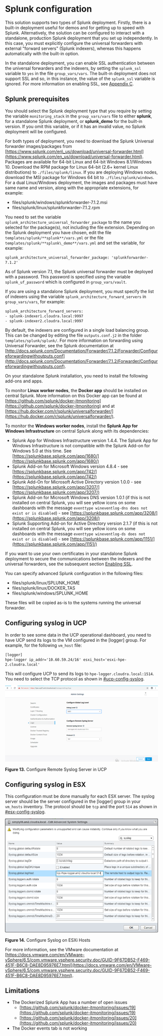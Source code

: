 # Splunk configuration

This solution supports two types of Splunk deployment. Firstly, there is a built-in deployment useful for demos and for getting up to speed with Splunk. Alternatively, the solution can be configured to interact with a standalone, production Splunk deployment that you set up independently. In this case, you must explicitly configure the universal forwarders with external "forward servers" \(Splunk indexers\), whereas this happens automatically with the built-in option.

In the standalone deployment, you can enable SSL authentication between the universal forwarders and the indexers, by setting the `splunk_ssl` variable to `yes` in the file `group_vars/vars`. The built-in deployment does not support SSL and so, in this instance, the value of the `splunk_ssl` variable is ignored. For more information on enabling SSL, see [Appendix C](#).

## Splunk prerequisites

You should select the Splunk deployment type that you require by setting the variable `monitoring_stack` in the `group_vars/vars` file to either **splunk**, for a standalone Splunk deployment, or **splunk\_demo** for the built-in version. If you omit this variable, or if it has an invalid value, no Splunk deployment will be configured.

For both types of deployment, you need to download the Splunk Universal forwarder images/packages from [https://www.splunk.com/en\_us/download/universal-forwarder.html](https://www.splunk.com/en_us/download/universal-forwarder.html). Packages are available for 64-bit Linux and 64-bit Windows 8.1/Windows 10. Download the RPM package for Linux 64-bit \(2.6+ kernel Linux distributions\) to `./files/splunk/linux`. If you are deploying Windows nodes, download the MSI package for Windows 64 bit to `./files/splunk/windows`. For a dual Linux/Windows deployment, the images and packages must have same name and version, along with the appropriate extensions, for example:

-   files/splunk/windows/splunkforwarder-7.1.2.msi
-   files/splunk/linux/splunkforwarder-7.1.2.rpm

You need to set the variable `splunk_architecture_universal_forwarder_package` to the name you selected for the package\(s\), not including the file extension. Depending on the Splunk deployment you have chosen, edit the file `templates/splunk/**splunk**/vars.yml` or the file `templates/splunk/**splunk\_demo**/vars.yml` and set the variable, for example:

```
splunk_architecture_universal_forwarder_package: 'splunkforwarder-7.1.2'

```

As of Splunk version 7.1, the Splunk universal forwarder must be deployed with a password. This password is specified using the variable `splunk_uf_password` which is configured in `group_vars/vault`.

If you are using a standalone Splunk deployment, you must specify the list of indexers using the variable `splunk_architecture_forward_servers` in `group_vars/vars`, for example:

```
splunk_architecture_forward_servers:
- splunk-indexer1.cloudra.local:9997
- splunk-indexer2.cloudra.local:9997
```

By default, the indexers are configured in a single load balancing group. This can be changed by editing the file `outputs.conf.j2` in the folder `templates/splunk/splunk/`. For more information on forwarding using Universal Forwarder, see the Splunk documentation at [http://docs.splunk.com/Documentation/Forwarder/7.1.2/Forwarder/Configureforwardingwithoutputs.conf](http://docs.splunk.com/Documentation/Forwarder/7.1.2/Forwarder/Configureforwardingwithoutputs.conf).

On your standalone Splunk installation, you need to install the following add-ons and apps.

To monitor **Linux worker nodes**, the **Docker app** should be installed on central Splunk. More information on this Docker app can be found at [https://github.com/splunk/docker-itmonitoring](https://github.com/splunk/docker-itmonitoring) and at [https://hub.docker.com/r/splunk/universalforwarder/](https://hub.docker.com/r/splunk/universalforwarder/).

To monitor the **Windows worker nodes**, install the **Splunk App for Windows Infrastructure** on central Splunk along with its dependencies:

-   Splunk App for Windows Infrastructure version 1.4.4. The Splunk App for Windows Infrastructure is not compatible with the Splunk Add-on for Windows 5.0 at this time. See [https://splunkbase.splunk.com/app/1680/](https://splunkbase.splunk.com/app/1680/)
-   Splunk Add-on for Microsoft Windows version 4.8.4 - see [https://splunkbase.splunk.com/app/742/](https://splunkbase.splunk.com/app/742/)
-   Splunk Add-On for Microsoft Active Directory version 1.0.0 - see [https://splunkbase.splunk.com/app/3207/](https://splunkbase.splunk.com/app/3207/)
-   Splunk Add-on for Microsoft Windows DNS version 1.0.1 \(if this is not installed on central Splunk, you will see yellow icons on some dashboards with the message `eventtype wineventlog-dns does not exist or is disabled`\) - see [https://splunkbase.splunk.com/app/3208/](https://splunkbase.splunk.com/app/3208/)
-   Splunk Supporting Add-on for Active Directory version 2.1.7 \(if this is not installed on central Splunk, you will see yellow icons on some dashboards with the message `eventtype wineventlog-ds does not exist or is disabled`\) - see [https://splunkbase.splunk.com/app/1151/](https://splunkbase.splunk.com/app/1151/)

If you want to use your own certificates in your standalone Splunk deployment to secure the communications between the indexers and the universal forwarders, see the subsequent section [Enabling SSL](#).

You can specify advanced Splunk configuration in the following files:

-   files/splunk/linux/SPLUNK\_HOME
-   files/splunk/linux/DOCKER\_TAS
-   files/splunk/windows/SPLUNK\_HOME

These files will be copied as-is to the systems running the universal forwarder.

## Configuring syslog in UCP

In order to see some data in the UCP operational dashboard, you need to have UCP send its logs to the VM configured in the \[logger\] group. For example, for the following `vm_host` file:

```
[logger]
hpe-logger ip_addr='10.60.59.24/16' esxi_host='esxi-hpe-2.cloudra.local'
```

This will configure UCP to send its logs to `hpe-logger.cloudra.local:1514`. You need to select the TCP protocol as shown in [\#ucp-config-syslog](#ucp-config-syslog).

 ![ "Configure Remote Syslog Server in UCP"][media-ucp-config-syslog-png] 

**Figure 13.** Configure Remote Syslog Server in UCP

## Configuring syslog in ESX

This configuration must be done manually for each ESX server. The syslog server should be the server configured in the \[logger\] group in your `vm_hosts` inventory. The protocol should be `tcp` and the port `514` as shown in [\#esx-config-syslog](#esx-config-syslog).

 ![ "Configure Syslog on ESXi Hosts"][media-esx-config-syslog-png] 

**Figure 14.** Configure Syslog on ESXi Hosts

For more information, see the VMware documentation at [https://docs.vmware.com/en/VMware-vSphere/6.5/com.vmware.vsphere.security.doc/GUID-9F67DB52-F469-451F-B6C8-DAE8D95976E7.html](https://docs.vmware.com/en/VMware-vSphere/6.5/com.vmware.vsphere.security.doc/GUID-9F67DB52-F469-451F-B6C8-DAE8D95976E7.html).

## Limitations

-   The Dockerized Splunk App has a number of open issues
    -   [https://github.com/splunk/docker-itmonitoring/issues/19](https://github.com/splunk/docker-itmonitoring/issues/19)
    -   [https://github.com/splunk/docker-itmonitoring/issues/20](https://github.com/splunk/docker-itmonitoring/issues/20)
-   The Docker events tab is not working


[media-splunk-architecture-png]:<../media/splunk-architecture.png> "Figure 12. Splunk architecture"
[media-ucp-config-syslog-png]:<../media/ucp-config-syslog.png> "Figure 13. Configure Remote Syslog Server in UCP"
[media-esx-config-syslog-png]:<../media/esx-config-syslog.png> "Figure 14. Configure Syslog on ESXi Hosts"
